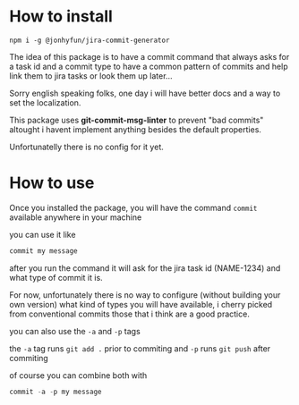 # How to install
`npm i -g @jonhyfun/jira-commit-generator`

The idea of this package is to have a commit command that always asks for a task id and a commit type
to have a common pattern of commits and help link them to jira tasks or look them up later...

Sorry english speaking folks, one day i will have better docs and a way to set the localization.

This package uses **git-commit-msg-linter** to prevent "bad commits" altought i havent implement anything besides the default properties.

Unfortunatelly there is no config for it yet.


# How to use
Once you installed the package, you will have the command `commit` available anywhere in your machine

you can use it like 

```js
commit my message
```

after you run the command it will ask for the jira task id (NAME-1234) and what type of commit it is.

For now, unfortunately there is no way to configure (without building your own version) what kind of types you will have available, i cherry picked from conventional commits those that i think are a good practice.

you can also use the `-a` and `-p` tags

the `-a` tag runs `git add .` prior to commiting and `-p` runs `git push` after commiting

of course you can combine both with 

```js
commit -a -p my message
```